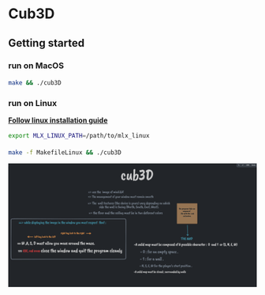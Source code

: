 # Cub3D

## Getting started

### run on MacOS

```bash
make && ./cub3D
```

### run on Linux

**[Follow linux installation guide](https://harm-smits.github.io/42docs/libs/minilibx/getting_started.html#installation)**

```bash
export MLX_LINUX_PATH=/path/to/mlx_linux

make -f MakefileLinux && ./cub3D
```

![This is an image](cub3D.png)
